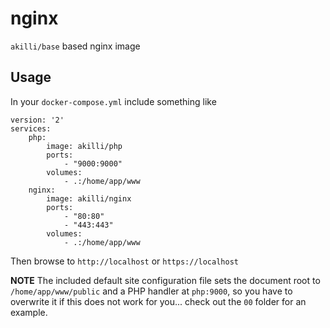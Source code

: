 # nginx

`akilli/base` based nginx image

## Usage

In your `docker-compose.yml` include something like

    version: '2'
    services:
        php:
            image: akilli/php
            ports:
                - "9000:9000"
            volumes:
                - .:/home/app/www
        nginx:
            image: akilli/nginx
            ports:
                - "80:80"
                - "443:443"
            volumes:
                - .:/home/app/www

Then browse to `http://localhost` or `https://localhost`

**NOTE**
The included default site configuration file sets the document root to `/home/app/www/public` and a PHP 
handler at `php:9000`, so you have to overwrite it if this does not work for you... check out the 
`00` folder for an example. 
